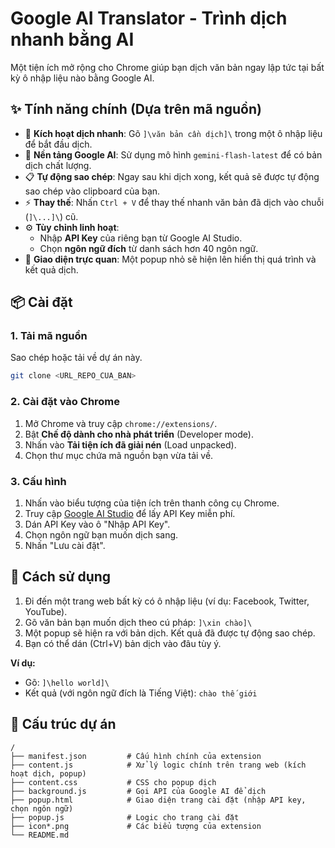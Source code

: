 # Google AI Translator - Trình dịch nhanh bằng AI

Một tiện ích mở rộng cho Chrome giúp bạn dịch văn bản ngay lập tức tại bất kỳ ô nhập liệu nào bằng Google AI.

## ✨ Tính năng chính (Dựa trên mã nguồn)

- 🚀 **Kích hoạt dịch nhanh**: Gõ `]\văn bản cần dịch]\` trong một ô nhập liệu để bắt đầu dịch.
- 🤖 **Nền tảng Google AI**: Sử dụng mô hình `gemini-flash-latest` để có bản dịch chất lượng.
- 📋 **Tự động sao chép**: Ngay sau khi dịch xong, kết quả sẽ được tự động sao chép vào clipboard của bạn.
- ⚡ **Thay thế**: Nhấn `Ctrl + V` để thay thế nhanh văn bản đã dịch vào chuỗi (`]\...]\`) cũ.
- ⚙️ **Tùy chỉnh linh hoạt**:
  - Nhập **API Key** của riêng bạn từ Google AI Studio.
  - Chọn **ngôn ngữ đích** từ danh sách hơn 40 ngôn ngữ.
- 🎨 **Giao diện trực quan**: Một popup nhỏ sẽ hiện lên hiển thị quá trình và kết quả dịch.

## 📦 Cài đặt

### 1. Tải mã nguồn
Sao chép hoặc tải về dự án này.
```bash
git clone <URL_REPO_CUA_BAN>
```

### 2. Cài đặt vào Chrome
1.  Mở Chrome và truy cập `chrome://extensions/`.
2.  Bật **Chế độ dành cho nhà phát triển** (Developer mode).
3.  Nhấn vào **Tải tiện ích đã giải nén** (Load unpacked).
4.  Chọn thư mục chứa mã nguồn bạn vừa tải về.

### 3. Cấu hình
1.  Nhấn vào biểu tượng của tiện ích trên thanh công cụ Chrome.
2.  Truy cập [Google AI Studio](https://aistudio.google.com/app/apikey) để lấy API Key miễn phí.
3.  Dán API Key vào ô "Nhập API Key".
4.  Chọn ngôn ngữ bạn muốn dịch sang.
5.  Nhấn "Lưu cài đặt".

## 🎯 Cách sử dụng

1.  Đi đến một trang web bất kỳ có ô nhập liệu (ví dụ: Facebook, Twitter, YouTube).
2.  Gõ văn bản bạn muốn dịch theo cú pháp: `]\xin chào]\`
3.  Một popup sẽ hiện ra với bản dịch. Kết quả đã được tự động sao chép.
4.  Bạn có thể dán (Ctrl+V) bản dịch vào đâu tùy ý.


**Ví dụ:**
- Gõ: `]\hello world]\`
- Kết quả (với ngôn ngữ đích là Tiếng Việt): `chào thế giới`

## 🔧 Cấu trúc dự án

```
/
├── manifest.json         # Cấu hình chính của extension
├── content.js            # Xử lý logic chính trên trang web (kích hoạt dịch, popup)
├── content.css           # CSS cho popup dịch
├── background.js         # Gọi API của Google AI để dịch
├── popup.html            # Giao diện trang cài đặt (nhập API key, chọn ngôn ngữ)
├── popup.js              # Logic cho trang cài đặt
├── icon*.png             # Các biểu tượng của extension
└── README.md
```
